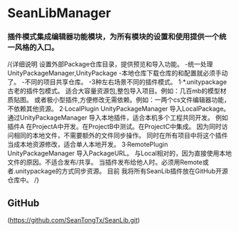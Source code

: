 ﻿# SeanLibManager 
### 插件模式集成编辑器功能模块，为所有模块的设置和使用提供一个统一风格的入口。 
/{详细说明
设置外部Package仓库目录，提供预览和导入功能。
-统一处理 UnityPackageManager,UnityPackage
-本地仓库下载仓库的和配置就必须手动了。
-不同的项目共享仓库。
-3种左右场景不同的插件模式。
1·*.unitypackage 古老的插件包模式。
	适合大容量资源包,整包导入项目。例如：几百mb的模型材质贴图。
	或者极小型插件,方便修改无需依赖。例如：一两个cs文件编辑器功能，不依赖其他资源。
2·LocalPlugin UnityPackageManager 导入LocalPackage。
	通过UnityPackageManager 导入本地插件，适合本机多个工程共同开发。
	例如 插件A 在ProjectA中开发。在ProjectB中测试。在ProjectC中集成。
	因为同时访问相同的本地文件，不需要额外的文件同步操作。
	同时在所有项目中将这个插件当成本地资源修改，适合单人本地开发。
3·RemotePlugin UnityPackageManager 导入PackageURL。
	与Local相对的，因为直接使用本地文件的原因。不适合发布/共享。
	当插件发布给他人时。必须用Remote或者.unitypackage的方式同步资源。
	目前 我将所有SeanLib插件放在GitHub开源仓库中。
/}
## GitHub 
(https://github.com/SeanTongTx/SeanLib.git)